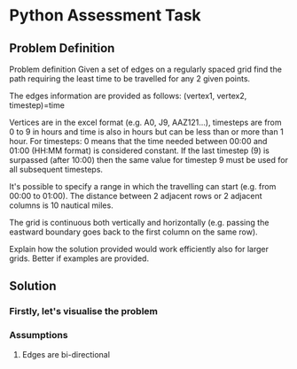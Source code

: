 # Python Assessment Task
## Problem Definition
Problem definition
Given a set of edges on a regularly spaced grid find the path requiring the least time to be travelled for any 2 given points.

The edges information are provided as follows:
(vertex1, vertex2, timestep)=time

Vertices are in the excel format (e.g. A0, J9, AAZ121...), timesteps are from 0 to 9 in hours and time is also in hours but can be less than or more than 1 hour.
For timesteps: 0 means that the time needed between 00:00 and 01:00 (HH:MM format) is considered constant. 
If the last timestep (9) is surpassed (after 10:00) then the same value for timestep 9 must be used for all subsequent timesteps.

It's possible to specify a range in which the travelling can start (e.g. from 00:00 to 01:00).
The distance between 2 adjacent rows or 2 adjacent columns is 10 nautical miles. 

The grid is continuous both vertically and horizontally (e.g. passing the eastward boundary goes back to the first column on the same row).

Explain how the solution provided would work efficiently also for larger grids. Better if examples are provided.
## Solution
### Firstly, let's visualise the problem

### Assumptions
1. Edges are bi-directional